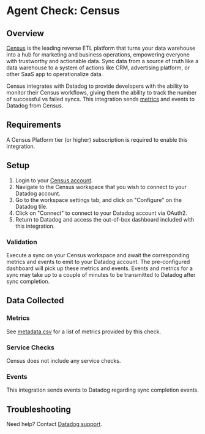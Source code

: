 # Agent Check: Census

## Overview

[Census][1] is the leading reverse ETL platform that turns your data warehouse into a hub for marketing and business operations, empowering everyone with trustworthy and actionable data. Sync data from a source of truth like a data warehouse to a system of actions like CRM, advertising platform, or other SaaS app to operationalize data.

Census integrates with Datadog to provide developers with the ability to monitor their Census workflows, giving them the ability to track the number of successful vs failed syncs.  This integration sends [metrics][3] and events to Datadog from Census.

## Requirements

A Census Platform tier (or higher) subscription is required to enable this integration.

## Setup

1. Login to your [Census account][2].
2. Navigate to the Census workspace that you wish to connect to your Datadog account.
3. Go to the workspace settings tab, and click on "Configure" on the Datadog tile.
4. Click on "Connect" to connect to your Datadog account via OAuth2.
5. Return to Datadog and access the out-of-box dashboard included with this integration.

### Validation

Execute a sync on your Census workspace and await the corresponding metrics and events to emit to your Datadog account. The pre-configured dashboard will pick up these metrics and events. Events and metrics for a sync may take up to a couple of minutes to be transmitted to Datadog after sync completion.

## Data Collected

### Metrics

See [metadata.csv][3] for a list of metrics provided by this check.

### Service Checks

Census does not include any service checks.

### Events

This integration sends events to Datadog regarding sync completion events.

## Troubleshooting

Need help? Contact [Datadog support][4].

[1]: https://www.getcensus.com/
[2]: https://app.getcensus.com/
[3]: https://github.com/DataDog/integrations-extras/blob/master/census/metadata.csv
[4]: https://docs.datadoghq.com/help/
